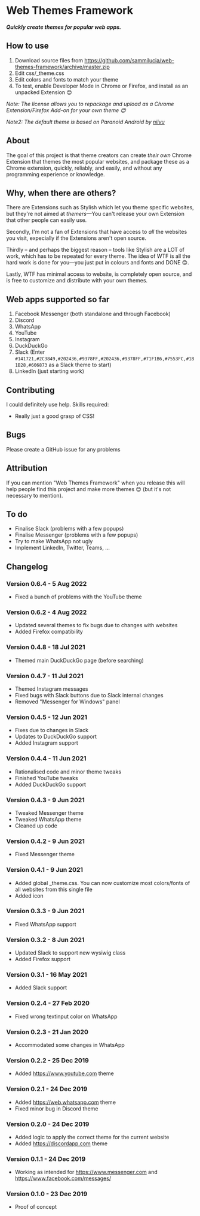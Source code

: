 # Web Themes Framework
_**Quickly create themes for popular web apps.**_

## How to use
1. Download source files from https://github.com/sammilucia/web-themes-framework/archive/master.zip
2. Edit css/_theme.css
3. Edit colors and fonts to match your theme
4. To test, enable Developer Mode in Chrome or Firefox, and install as an unpacked Extension 😊

_Note: The license allows you to repackage and upload as a Chrome Extension/Firefox Add-on for your own theme 😊_

_Note2: The default theme is based on Paranoid Android by [niivu](https://www.deviantart.com/niivu/art/Paranoid-Android-Windows-10-Themes-821696974)_

## About
The goal of this project is that theme creators can create _their own_ Chrome Extension that themes the most popular websites, and package these as a Chrome extension, quickly, reliably, and easily, and without any programming experience or knowledge.

## Why, when there are others?
There are Extensions such as Stylish which let you theme specific websites, but they're not aimed at _themers_—You can't release your own Extension that other people can easily use.

Secondly, I'm not a fan of Extensions that have access to _all_ the websites you visit, expecially if the Extensions aren't open source.

Thirdly – and perhaps the biggest reason – tools like Stylish are a LOT of work, which has to be repeated for every theme. The idea of WTF is all the hard work is done for you—you just put in colours and fonts and DONE 😊.

Lastly, WTF has minimal access to website, is completely open source, and is free to customize and distribute with your own themes.

## Web apps supported so far
1. Facebook Messenger (both standalone and through Facebook)
2. Discord
3. WhatsApp
4. YouTube
5. Instagram
6. DuckDuckGo
7. Slack (Enter `#141721,#2C3849,#202436,#9378FF,#202436,#9378FF,#71F1B6,#7553FC,#181B28,#606873` as a Slack theme to start)
8. LinkedIn (just starting work)

## Contributing
I could definitely use help. Skills required:
- Really just a good grasp of CSS!

## Bugs
Please create a GitHub issue for any problems

## Attribution
If you can mention "Web Themes Framework" when you release this will help people find this project and make more themes 😊 (but it's not necessary to mention).

## To do
- Finalise Slack (problems with a few popups)
- Finalise Messenger (problems with a few popups)
- Try to make WhatsApp not ugly
- Implement LinkedIn, Twitter, Teams, ...

## Changelog
### Version 0.6.4 - 5 Aug 2022

- Fixed a bunch of problems with the YouTube theme

### Version 0.6.2 - 4 Aug 2022

- Updated several themes to fix bugs due to changes with websites
- Added Firefox compatibility

### Version 0.4.8 - 18 Jul 2021

- Themed main DuckDuckGo page (before searching)

### Version 0.4.7 - 11 Jul 2021
- Themed Instagram messages
- Fixed bugs with Slack buttons due to Slack internal changes
- Removed "Messenger for Windows" panel

### Version 0.4.5 - 12 Jun 2021
- Fixes due to changes in Slack
- Updates to DuckDuckGo support
- Added Instagram support

### Version 0.4.4 - 11 Jun 2021
- Rationalised code and minor theme tweaks
- Finished YouTube tweaks
- Added DuckDuckGo support

### Version 0.4.3 - 9 Jun 2021
- Tweaked Messenger theme
- Tweaked WhatsApp theme
- Cleaned up code

### Version 0.4.2 - 9 Jun 2021
- Fixed Messenger theme

### Version 0.4.1 - 9 Jun 2021
- Added global _theme.css. You can now customize most colors/fonts of all websites from this single file
- Added icon

### Version 0.3.3 - 9 Jun 2021
- Fixed WhatsApp support

### Version 0.3.2 - 8 Jun 2021
- Updated Slack to support new wysiwig class
- Added Firefox support

### Version 0.3.1 - 16 May 2021
- Added Slack support

### Version 0.2.4 - 27 Feb 2020
- Fixed wrong textinput color on WhatsApp

### Version 0.2.3 - 21 Jan 2020
- Accommodated some changes in WhatsApp

### Version 0.2.2 - 25 Dec 2019
- Added https://www.youtube.com theme

### Version 0.2.1 - 24 Dec 2019
- Added https://web.whatsapp.com theme
- Fixed minor bug in Discord theme

### Version 0.2.0 - 24 Dec 2019
- Added logic to apply the correct theme for the current website
- Added https://discordapp.com theme

### Version 0.1.1 - 24 Dec 2019
- Working as intended for https://www.messenger.com and https://www.facebook.com/messages/

### Version 0.1.0 - 23 Dec 2019
- Proof of concept
